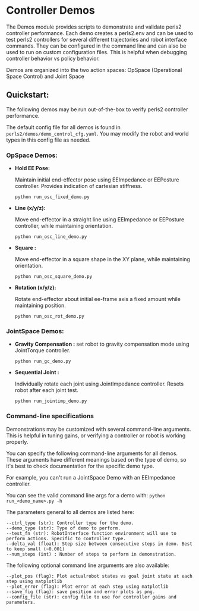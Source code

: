 # Controller Demos

The Demos module provides scripts to demonstrate and validate perls2 controller performance.
Each demo creates a perls2.env and can be used to test perls2 controllers for several
different trajectories and robot interface commands. They can be configured in the command line and
can also be used to run on custom configuration files. This is helpful when debugging controller
behavior vs policy behavior.

Demos are organized into the two action spaces: OpSpace (Operational Space Control) and Joint Space


## Quickstart:
The following demos may be run out-of-the-box to verify perls2 controller performance.

The default config file for all demos is found in `perls2/demos/demo_control_cfg.yaml`.
You may modify the robot and world types in this config file as needed.


### OpSpace Demos:
* **Hold EE Pose:**

    Maintain initial end-effector pose using EEImpedance or EEPosture controller.
    Provides indication of cartesian stiffness.

    `python run_osc_fixed_demo.py`

* **Line (x/y/z):**

    Move end-effector in a straight line using EEImpedance or EEPosture controller, while maintaining orientation.

    `python run_osc_line_demo.py`

* **Square :**

    Move end-effector in a square shape in the XY plane, while maintaining orientation.

    `python run_osc_square_demo.py`

* **Rotation (x/y/z):**

    Rotate end-effector about initial ee-frame axis a fixed amount while maintaining position.

    `python run_osc_rot_demo.py`


### JointSpace Demos:
* **Gravity Compensation :**
    set robot to gravity compensation mode using JointTorque controller.

    `python run_gc_demo.py`

* **Sequential Joint :**

    Individually rotate each joint using JointImpedance controller. Resets robot
    after each joint test.

    `python run_jointimp_demo.py`


### Command-line specifications
Demonstrations may be customized with several command-line arguments. This is helpful in tuning gains,
or verifying a controller or robot is working properly.

You can specify the following command-line arguments for all demos. These arguments have different meanings based on the type of demo, so it's best to check documentation for the specific demo type.

For example, you can't run a JointSpace Demo with an EEImpedance controller.

You can see the valid command line args for a demo with:
`python run_<demo_name>.py -h`

The parameters general to all demos are listed here:

    --ctrl_type (str): Controller type for the demo.
    --demo_type (str): Type of demo to perform.
    --test_fn (str): RobotInterface function environment will use to perform actions. Specific to controller type.
    --delta_val (float): Step size between consecutive steps in demo. Best to keep small (~0.001)
    --num_steps (int) : Number of steps to perform in demonstration.

The following optional command line arguments are also available:

    --plot_pos (flag): Plot actualrobot states vs goal joint state at each step using matplotlib
    --plot_error (flag): Plot error at each step using matplotlib
    --save_fig (flag): save position and error plots as png.
    --config_file (str): config file to use for controller gains and parameters.
